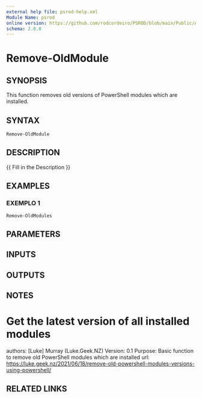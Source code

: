 ```yaml
---
external help file: psrod-help.xml
Module Name: psrod
online version: https://github.com/rodcordeiro/PSROD/blob/main/Public/Authoral/Preventive.ps1
schema: 2.0.0
---
```


# Remove-OldModule

## SYNOPSIS
This function removes old versions of PowerShell modules which are installed.

## SYNTAX

```
Remove-OldModule
```

## DESCRIPTION
{{ Fill in the Description }}

## EXAMPLES

### EXEMPLO 1
```
Remove-OldModules
```

## PARAMETERS

## INPUTS

## OUTPUTS

## NOTES
# Get the latest version of all installed modules
authors: \[Luke\] Murray (Luke.Geek.NZ)
Version: 0.1
Purpose: Basic function to remove old PowerShell modules which are installed
url: https://luke.geek.nz/2021/06/18/remove-old-powershell-modules-versions-using-powershell/

## RELATED LINKS
